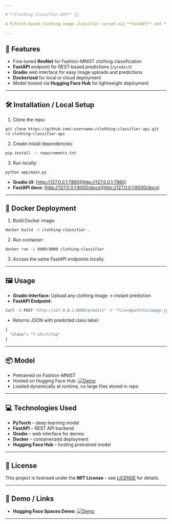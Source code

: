 ```yaml
---

# **Clothing Classifier API** 👕👗

A PyTorch-based clothing image classifier served via **FastAPI** and **Gradio**, capable of predicting Fashion-MNIST categories. This project demonstrates model training, deployment, and web-based interaction.

---
```


## **🚀 Features**

* Fine-tuned **ResNet** for Fashion-MNIST clothing classification
* **FastAPI** endpoint for REST-based predictions (`/predict`)
* **Gradio** web interface for easy image uploads and predictions
* **Dockerized** for local or cloud deployment
* Model hosted via **Hugging Face Hub** for lightweight deployment

---

## **🛠 Installation / Local Setup**

1. Clone the repo:

```bash
git clone https://github.com/<username>/clothing-classifier-api.git
cd clothing-classifier-api
```

2. Create install dependencies:

```bash
pip install -r requirements.txt
```

3. Run locally:

```bash
python app/main.py
```

* **Gradio UI:** [http://127.0.0.1:7860](http://127.0.0.1:7860)
* **FastAPI docs:** [http://127.0.0.1:8000/docs](http://127.0.0.1:8000/docs)

---

## **🐳 Docker Deployment**

1. Build Docker image:

```bash
docker build -t clothing-classifier .
```

2. Run container:

```bash
docker run -p 8000:8000 clothing-classifier
```

3. Access the same FastAPI endpoints locally.

---

## **🖼 Usage**

* **Gradio Interface:** Upload any clothing image → instant prediction
* **FastAPI Endpoint:**

```bash
curl -X POST "http://127.0.0.1:8000/predict" -F "file=@path/to/image.jpg"
```

* Returns JSON with predicted class label:

```json
{
  "class": "T-shirt/top"
}
```

---

## **📦 Model**

* Pretrained on Fashion-MNIST
* Hosted on Hugging Face Hub: [![Demo](https://img.shields.io/badge/Live-Demo-brightgreen)](https://huggingface.co/alexrmb/fashion-classifier-model)
* Loaded dynamically at runtime, no large files stored in repo

---

## **💻 Technologies Used**

* **PyTorch** – deep learning model
* **FastAPI** – REST API backend
* **Gradio** – web interface for demos
* **Docker** – containerized deployment
* **Hugging Face Hub** – hosting pretrained model

---

## **📝 License**

This project is licensed under the **MIT License** – see [LICENSE](LICENSE) for details.

---

## **📌 Demo / Links**

* **Hugging Face Spaces Demo:** [![Demo](https://img.shields.io/badge/Live-Demo-brightgreen)](https://huggingface.co/spaces/alexrmb/Clothing-Classifier-API)

---
